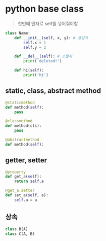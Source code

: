 # python base class

> 첫번째 인자로 self를 넣어줘야함

```py
class Name:
    def __init__(self, x, y): # 생성자
        self.x = 1
        self.y = 2

    def __del__(self): # 소멸자
        print('deleted!')

    def hi(self):
        print('hi')
```

## static, class, abstract method

```py
@staticmethod
def method(self):
    pass

@classmethod
def method(cls):
    pass

@abstractmethod
def method(self):
```

## getter, setter

```py
@property
def get_a(self):
    return self.a

@get_a.setter
def set_a(self, a):
    self.a = a
```

## 상속

```py
class B(A)
class C(A, B)
```
